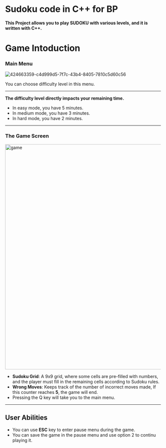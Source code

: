 # Sudoku code in C++ for BP
**This Project allows you to play SUDOKU with various levels, and it is written with C++.**
# Game Intoduction
### Main Menu
![424663359-c4d999d5-7f7c-43b4-8405-7810c5d60c56](https://github.com/user-attachments/assets/88ff4a9b-ed5c-4247-9246-297ac7b2978c)

You can choose difficulty level in this menu.
***
**The difficulty level directly impacts your remaining time.**
+ In easy mode, you have 5 minutes.
+ In medium mode, you have 3 minutes.
+ In hard mode, you have 2 minutes.
---
### The Game Screen
<img width="726" alt="game" src="https://github.com/user-attachments/assets/ef274b03-83b6-406d-b5c6-0dbd29fcf078" />

- **Sudoku Grid**: A 9x9 grid, where some cells are pre-filled with numbers, and the player must fill in the remaining cells according to Sudoku rules.
- **Wrong Moves**: Keeps track of the number of incorrect moves made, If this counter reaches **5**, the game will end.
- Pressing the Q key will take you to the main menu.
---
## User Abilities

+ You can use **ESC** key to enter pause menu during the game.
+ You can save the game in the pause menu and use option 2 to continu playing it.
